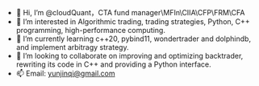 - 👋 Hi, I’m @cloudQuant，CTA fund manager\MFIn\CIIA\CFP\FRM\CFA
- 👀 I’m interested in Algorithmic trading, trading strategies, Python, C++ programming, high-performance computing.
- 🌱 I’m currently learning c++20, pybind11, wondertrader and dolphindb, and implement arbitragy strategy.
- 💞️ I’m looking to collaborate on improving and optimizing backtrader, rewriting its code in C++ and providing a Python interface.
- 📫 Email: yunjinqi@gmail.com


